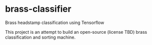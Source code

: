 # brass-classifier
Brass headstamp classification using Tensorflow

This project is an attempt to build an open-source (license TBD) brass classification and sorting machine.
